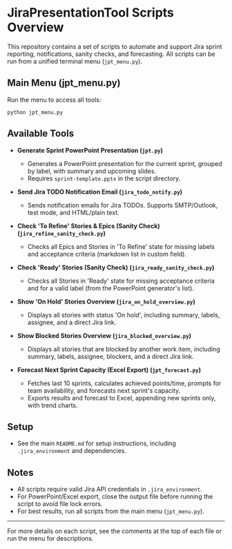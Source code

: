 # JiraPresentationTool Scripts Overview

This repository contains a set of scripts to automate and support Jira sprint reporting, notifications, sanity checks, and forecasting. All scripts can be run from a unified terminal menu (`jpt_menu.py`).

## Main Menu (jpt_menu.py)
Run the menu to access all tools:

```
python jpt_menu.py
```

## Available Tools

- **Generate Sprint PowerPoint Presentation (`jpt.py`)**
  - Generates a PowerPoint presentation for the current sprint, grouped by label, with summary and upcoming slides.
  - Requires `sprint-template.pptx` in the script directory.

- **Send Jira TODO Notification Email (`jira_todo_notify.py`)**
  - Sends notification emails for Jira TODOs. Supports SMTP/Outlook, test mode, and HTML/plain text.

- **Check 'To Refine' Stories & Epics (Sanity Check) (`jira_refine_sanity_check.py`)**
  - Checks all Epics and Stories in 'To Refine' state for missing labels and acceptance criteria (markdown list in custom field).

- **Check 'Ready' Stories (Sanity Check) (`jira_ready_sanity_check.py`)**
  - Checks all Stories in 'Ready' state for missing acceptance criteria and for a valid label (from the PowerPoint generator's list).

- **Show 'On Hold' Stories Overview (`jira_on_hold_overview.py`)**
  - Displays all stories with status 'On hold', including summary, labels, assignee, and a direct Jira link.

- **Show Blocked Stories Overview (`jira_blocked_overview.py`)**
  - Displays all stories that are blocked by another work item, including summary, labels, assignee, blockers, and a direct Jira link.

- **Forecast Next Sprint Capacity (Excel Export) (`jpt_forecast.py`)**
  - Fetches last 10 sprints, calculates achieved points/time, prompts for team availability, and forecasts next sprint's capacity.
  - Exports results and forecast to Excel, appending new sprints only, with trend charts.

## Setup
- See the main `README.md` for setup instructions, including `.jira_environment` and dependencies.

## Notes
- All scripts require valid Jira API credentials in `.jira_environment`.
- For PowerPoint/Excel export, close the output file before running the script to avoid file lock errors.
- For best results, run all scripts from the main menu (`jpt_menu.py`).

---
For more details on each script, see the comments at the top of each file or run the menu for descriptions.
